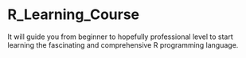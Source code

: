 # R_Learning_Course
It will guide you from beginner to hopefully professional level to start learning the fascinating and comprehensive R programming language.
